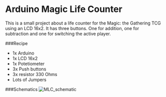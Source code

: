 Arduino Magic Life Counter
==========================

This is a small project about a life counter for the Magic: the Gathering TCG using an LCD 16x2.
It has three buttons. One for addition, one for subtraction and one for switching the active player.

###Recipe

- 1x Arduino
- 1x LCD 16x2
- 1x Potetiometer
- 3x Push buttons
- 3x resistor 330 Ohms
- Lots of Jumpers

###Schematics
![MLC_schematic](../master/schematic.png?raw=true)
